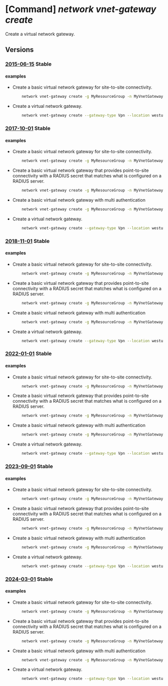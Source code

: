 # [Command] _network vnet-gateway create_

Create a virtual network gateway.

## Versions

### [2015-06-15](/Resources/mgmt-plane/L3N1YnNjcmlwdGlvbnMve30vcmVzb3VyY2Vncm91cHMve30vcHJvdmlkZXJzL21pY3Jvc29mdC5uZXR3b3JrL3ZpcnR1YWxuZXR3b3JrZ2F0ZXdheXMve30=/2015-06-15.xml) **Stable**

<!-- mgmt-plane /subscriptions/{}/resourcegroups/{}/providers/microsoft.network/virtualnetworkgateways/{} 2015-06-15 -->

#### examples

- Create a basic virtual network gateway for site-to-site connectivity.
    ```bash
        network vnet-gateway create -g MyResourceGroup -n MyVnetGateway --public-ip-address MyGatewayIp --vnet MyVnet --gateway-type Vpn --sku VpnGw1 --vpn-type RouteBased --no-wait
    ```

- Create a virtual network gateway.
    ```bash
        network vnet-gateway create --gateway-type Vpn --location westus2 --name MyVnetGateway --no-wait --public-ip-addresses myVGPublicIPAddress --resource-group MyResourceGroup --sku Basic --vnet MyVnet --vpn-type PolicyBased
    ```

### [2017-10-01](/Resources/mgmt-plane/L3N1YnNjcmlwdGlvbnMve30vcmVzb3VyY2Vncm91cHMve30vcHJvdmlkZXJzL21pY3Jvc29mdC5uZXR3b3JrL3ZpcnR1YWxuZXR3b3JrZ2F0ZXdheXMve30=/2017-10-01.xml) **Stable**

<!-- mgmt-plane /subscriptions/{}/resourcegroups/{}/providers/microsoft.network/virtualnetworkgateways/{} 2017-10-01 -->

#### examples

- Create a basic virtual network gateway for site-to-site connectivity.
    ```bash
        network vnet-gateway create -g MyResourceGroup -n MyVnetGateway --public-ip-address MyGatewayIp --vnet MyVnet --gateway-type Vpn --sku VpnGw1 --vpn-type RouteBased --no-wait
    ```

- Create a basic virtual network gateway that provides point-to-site connectivity with a RADIUS secret that matches what is configured on a RADIUS server.
    ```bash
        network vnet-gateway create -g MyResourceGroup -n MyVnetGateway --public-ip-address MyGatewayIp --vnet MyVnet --gateway-type Vpn --sku VpnGw1 --vpn-type RouteBased --address-prefixes 40.1.0.0/24 --client-protocol IkeV2 SSTP --radius-secret 111_aaa --radius-server 30.1.1.15 --vpn-gateway-generation Generation1
    ```

- Create a basic virtual network gateway with multi authentication
    ```bash
        network vnet-gateway create -g MyResourceGroup -n MyVnetGateway --public-ip-address MyGatewayIp --vnet MyVnet --gateway-type Vpn --sku VpnGw1 --vpn-type RouteBased --address-prefixes 40.1.0.0/24 --client-protocol OpenVPN --radius-secret 111_aaa --radius-server 30.1.1.15 --aad-issuer https://sts.windows.net/00000-000000-00000-0000-000/ --aad-tenant https://login.microsoftonline.com/000 --aad-audience 0000-000 --root-cert-name root-cert --root-cert-data "root-cert.cer" --vpn-auth-type AAD Certificate Radius
    ```

- Create a virtual network gateway.
    ```bash
        network vnet-gateway create --gateway-type Vpn --location westus2 --name MyVnetGateway --no-wait --public-ip-addresses myVGPublicIPAddress --resource-group MyResourceGroup --sku Basic --vnet MyVnet --vpn-type PolicyBased
    ```

### [2018-11-01](/Resources/mgmt-plane/L3N1YnNjcmlwdGlvbnMve30vcmVzb3VyY2Vncm91cHMve30vcHJvdmlkZXJzL21pY3Jvc29mdC5uZXR3b3JrL3ZpcnR1YWxuZXR3b3JrZ2F0ZXdheXMve30=/2018-11-01.xml) **Stable**

<!-- mgmt-plane /subscriptions/{}/resourcegroups/{}/providers/microsoft.network/virtualnetworkgateways/{} 2018-11-01 -->

#### examples

- Create a basic virtual network gateway for site-to-site connectivity.
    ```bash
        network vnet-gateway create -g MyResourceGroup -n MyVnetGateway --public-ip-address MyGatewayIp --vnet MyVnet --gateway-type Vpn --sku VpnGw1 --vpn-type RouteBased --no-wait
    ```

- Create a basic virtual network gateway that provides point-to-site connectivity with a RADIUS secret that matches what is configured on a RADIUS server.
    ```bash
        network vnet-gateway create -g MyResourceGroup -n MyVnetGateway --public-ip-address MyGatewayIp --vnet MyVnet --gateway-type Vpn --sku VpnGw1 --vpn-type RouteBased --address-prefixes 40.1.0.0/24 --client-protocol IkeV2 SSTP --radius-secret 111_aaa --radius-server 30.1.1.15 --vpn-gateway-generation Generation1
    ```

- Create a basic virtual network gateway with multi authentication
    ```bash
        network vnet-gateway create -g MyResourceGroup -n MyVnetGateway --public-ip-address MyGatewayIp --vnet MyVnet --gateway-type Vpn --sku VpnGw1 --vpn-type RouteBased --address-prefixes 40.1.0.0/24 --client-protocol OpenVPN --radius-secret 111_aaa --radius-server 30.1.1.15 --aad-issuer https://sts.windows.net/00000-000000-00000-0000-000/ --aad-tenant https://login.microsoftonline.com/000 --aad-audience 0000-000 --root-cert-name root-cert --root-cert-data "root-cert.cer" --vpn-auth-type AAD Certificate Radius
    ```

- Create a virtual network gateway.
    ```bash
        network vnet-gateway create --gateway-type Vpn --location westus2 --name MyVnetGateway --no-wait --public-ip-addresses myVGPublicIPAddress --resource-group MyResourceGroup --sku Basic --vnet MyVnet --vpn-type PolicyBased
    ```

### [2022-01-01](/Resources/mgmt-plane/L3N1YnNjcmlwdGlvbnMve30vcmVzb3VyY2Vncm91cHMve30vcHJvdmlkZXJzL21pY3Jvc29mdC5uZXR3b3JrL3ZpcnR1YWxuZXR3b3JrZ2F0ZXdheXMve30=/2022-01-01.xml) **Stable**

<!-- mgmt-plane /subscriptions/{}/resourcegroups/{}/providers/microsoft.network/virtualnetworkgateways/{} 2022-01-01 -->

#### examples

- Create a basic virtual network gateway for site-to-site connectivity.
    ```bash
        network vnet-gateway create -g MyResourceGroup -n MyVnetGateway --public-ip-address MyGatewayIp --vnet MyVnet --gateway-type Vpn --sku VpnGw1 --vpn-type RouteBased --no-wait
    ```

- Create a basic virtual network gateway that provides point-to-site connectivity with a RADIUS secret that matches what is configured on a RADIUS server.
    ```bash
        network vnet-gateway create -g MyResourceGroup -n MyVnetGateway --public-ip-address MyGatewayIp --vnet MyVnet --gateway-type Vpn --sku VpnGw1 --vpn-type RouteBased --address-prefixes 40.1.0.0/24 --client-protocol IkeV2 SSTP --radius-secret 111_aaa --radius-server 30.1.1.15 --vpn-gateway-generation Generation1
    ```

- Create a basic virtual network gateway with multi authentication
    ```bash
        network vnet-gateway create -g MyResourceGroup -n MyVnetGateway --public-ip-address MyGatewayIp --vnet MyVnet --gateway-type Vpn --sku VpnGw1 --vpn-type RouteBased --address-prefixes 40.1.0.0/24 --client-protocol OpenVPN --radius-secret 111_aaa --radius-server 30.1.1.15 --aad-issuer https://sts.windows.net/00000-000000-00000-0000-000/ --aad-tenant https://login.microsoftonline.com/000 --aad-audience 0000-000 --root-cert-name root-cert --root-cert-data "root-cert.cer" --vpn-auth-type AAD Certificate Radius
    ```

- Create a virtual network gateway.
    ```bash
        network vnet-gateway create --gateway-type Vpn --location westus2 --name MyVnetGateway --no-wait --public-ip-addresses myVGPublicIPAddress --resource-group MyResourceGroup --sku Basic --vnet MyVnet --vpn-type PolicyBased
    ```

### [2023-09-01](/Resources/mgmt-plane/L3N1YnNjcmlwdGlvbnMve30vcmVzb3VyY2Vncm91cHMve30vcHJvdmlkZXJzL21pY3Jvc29mdC5uZXR3b3JrL3ZpcnR1YWxuZXR3b3JrZ2F0ZXdheXMve30=/2023-09-01.xml) **Stable**

<!-- mgmt-plane /subscriptions/{}/resourcegroups/{}/providers/microsoft.network/virtualnetworkgateways/{} 2023-09-01 -->

#### examples

- Create a basic virtual network gateway for site-to-site connectivity.
    ```bash
        network vnet-gateway create -g MyResourceGroup -n MyVnetGateway --public-ip-address MyGatewayIp --vnet MyVnet --gateway-type Vpn --sku VpnGw1 --vpn-type RouteBased --no-wait
    ```

- Create a basic virtual network gateway that provides point-to-site connectivity with a RADIUS secret that matches what is configured on a RADIUS server.
    ```bash
        network vnet-gateway create -g MyResourceGroup -n MyVnetGateway --public-ip-address MyGatewayIp --vnet MyVnet --gateway-type Vpn --sku VpnGw1 --vpn-type RouteBased --address-prefixes 40.1.0.0/24 --client-protocol IkeV2 SSTP --radius-secret 111_aaa --radius-server 30.1.1.15 --vpn-gateway-generation Generation1
    ```

- Create a basic virtual network gateway with multi authentication
    ```bash
        network vnet-gateway create -g MyResourceGroup -n MyVnetGateway --public-ip-address MyGatewayIp --vnet MyVnet --gateway-type Vpn --sku VpnGw1 --vpn-type RouteBased --address-prefixes 40.1.0.0/24 --client-protocol OpenVPN --radius-secret 111_aaa --radius-server 30.1.1.15 --aad-issuer https://sts.windows.net/00000-000000-00000-0000-000/ --aad-tenant https://login.microsoftonline.com/000 --aad-audience 0000-000 --root-cert-name root-cert --root-cert-data "root-cert.cer" --vpn-auth-type AAD Certificate Radius
    ```

- Create a virtual network gateway.
    ```bash
        network vnet-gateway create --gateway-type Vpn --location westus2 --name MyVnetGateway --no-wait --public-ip-addresses myVGPublicIPAddress --resource-group MyResourceGroup --sku Basic --vnet MyVnet --vpn-type PolicyBased
    ```

### [2024-03-01](/Resources/mgmt-plane/L3N1YnNjcmlwdGlvbnMve30vcmVzb3VyY2Vncm91cHMve30vcHJvdmlkZXJzL21pY3Jvc29mdC5uZXR3b3JrL3ZpcnR1YWxuZXR3b3JrZ2F0ZXdheXMve30=/2024-03-01.xml) **Stable**

<!-- mgmt-plane /subscriptions/{}/resourcegroups/{}/providers/microsoft.network/virtualnetworkgateways/{} 2024-03-01 -->

#### examples

- Create a basic virtual network gateway for site-to-site connectivity.
    ```bash
        network vnet-gateway create -g MyResourceGroup -n MyVnetGateway --public-ip-address MyGatewayIp --vnet MyVnet --gateway-type Vpn --sku VpnGw1 --vpn-type RouteBased --no-wait
    ```

- Create a basic virtual network gateway that provides point-to-site connectivity with a RADIUS secret that matches what is configured on a RADIUS server.
    ```bash
        network vnet-gateway create -g MyResourceGroup -n MyVnetGateway --public-ip-address MyGatewayIp --vnet MyVnet --gateway-type Vpn --sku VpnGw1 --vpn-type RouteBased --address-prefixes 40.1.0.0/24 --client-protocol IkeV2 SSTP --radius-secret 111_aaa --radius-server 30.1.1.15 --vpn-gateway-generation Generation1
    ```

- Create a basic virtual network gateway with multi authentication
    ```bash
        network vnet-gateway create -g MyResourceGroup -n MyVnetGateway --public-ip-address MyGatewayIp --vnet MyVnet --gateway-type Vpn --sku VpnGw1 --vpn-type RouteBased --address-prefixes 40.1.0.0/24 --client-protocol OpenVPN --radius-secret 111_aaa --radius-server 30.1.1.15 --aad-issuer https://sts.windows.net/00000-000000-00000-0000-000/ --aad-tenant https://login.microsoftonline.com/000 --aad-audience 0000-000 --root-cert-name root-cert --root-cert-data "root-cert.cer" --vpn-auth-type AAD Certificate Radius
    ```

- Create a virtual network gateway.
    ```bash
        network vnet-gateway create --gateway-type Vpn --location westus2 --name MyVnetGateway --no-wait --public-ip-addresses myVGPublicIPAddress --resource-group MyResourceGroup --sku Basic --vnet MyVnet --vpn-type PolicyBased
    ```
